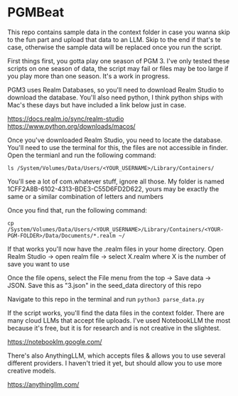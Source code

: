 # PGMBeat

This repo contains sample data in the context folder in case you wanna skip to the fun part and upload that data to an LLM. Skip to the end if that's te case, otherwise the sample data will be replaced once you run the script.

First things first, you gotta play one season of PGM 3. I've only tested these scripts on one season of data, the script may fail or files may be too large if you play more than one season. It's a work in progress.

PGM3 uses Realm Databases, so you'll need to download Realm Studio to download the database. You'll also need python, I think python ships with Mac's these days but have included a link below just in case.

https://docs.realm.io/sync/realm-studio
https://www.python.org/downloads/macos/

Once you've downloaded Realm Studio, you need to locate the database. You'll need to use the terminal for this, the files are not accessible in finder. Open the termianl and run the following command:

`ls /System/Volumes/Data/Users/<YOUR_USERNAME>/Library/Containers/`

You'll see a lot of com.whatever stuff, ignore all those. My folder is named 1CFF2A8B-6102-4313-BDE3-C55D6FD2D622, yours may be exactly the same or a similar combination of letters and numbers

Once you find that, run the following command:

`cp /System/Volumes/Data/Users/<YOUR_USERNAME>/Library/Containers/<YOUR-PGM-FOLDER>/Data/Documents/*.realm ~/`

If that works you'll now have the .realm files in your home directory. Open Realm Studio -> open realm file -> select X.realm where X is the number of save you want to use

Once the file opens, select the File menu from the top -> Save data -> JSON. Save this as "3.json" in the seed_data directory of this repo

Navigate to this repo in the terminal and run `python3 parse_data.py`

If the script works, you'll find the data files in the context folder. There are many cloud LLMs that accept file uploads. I've used NotebookLLM the most because it's free, but it is for research and is not creative in the slightest. 

https://notebooklm.google.com/

There's also AnythingLLM, which accepts files & allows you to use several different providers. I haven't tried it yet, but should allow you to use more creative models.

https://anythingllm.com/




